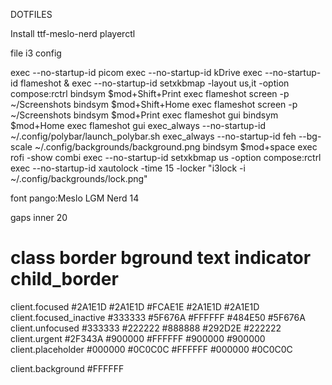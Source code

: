 DOTFILES

Install ttf-meslo-nerd playerctl

file i3 config

exec --no-startup-id picom
exec --no-startup-id kDrive
exec --no-startup-id flameshot &
exec --no-startup-id setxkbmap -layout us,it -option compose:rctrl
bindsym $mod+Shift+Print exec flameshot screen -p ~/Screenshots
bindsym $mod+Shift+Home exec flameshot screen -p ~/Screenshots
bindsym $mod+Print exec flameshot gui
bindsym $mod+Home exec flameshot gui
exec_always --no-startup-id ~/.config/polybar/launch_polybar.sh 
exec_always --no-startup-id feh --bg-scale ~/.config/backgrounds/background.png
bindsym $mod+space exec rofi -show combi
exec --no-startup-id setxkbmap us -option compose:rctrl
exec --no-startup-id xautolock -time 15 -locker "i3lock -i ~/.config/backgrounds/lock.png"

font pango:Meslo LGM Nerd 14

gaps inner 20

# class                 border  bground text    indicator child_border
client.focused          #2A1E1D #2A1E1D #FCAE1E #2A1E1D   #2A1E1D
client.focused_inactive #333333 #5F676A #FFFFFF #484E50   #5F676A
client.unfocused        #333333 #222222 #888888 #292D2E   #222222
client.urgent           #2F343A #900000 #FFFFFF #900000   #900000
client.placeholder      #000000 #0C0C0C #FFFFFF #000000   #0C0C0C

client.background       #FFFFFF
